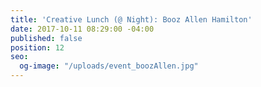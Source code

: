 ```yaml
---
title: 'Creative Lunch (@ Night): Booz Allen Hamilton'
date: 2017-10-11 08:29:00 -04:00
published: false
position: 12
seo:
  og-image: "/uploads/event_boozAllen.jpg"
---
```


